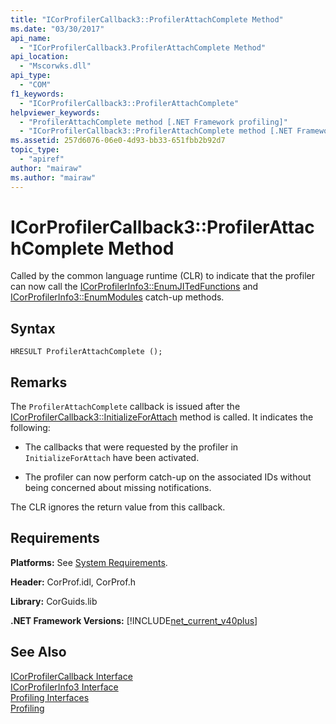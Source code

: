 ```yaml
---
title: "ICorProfilerCallback3::ProfilerAttachComplete Method"
ms.date: "03/30/2017"
api_name: 
  - "ICorProfilerCallback3.ProfilerAttachComplete Method"
api_location: 
  - "Mscorwks.dll"
api_type: 
  - "COM"
f1_keywords: 
  - "ICorProfilerCallback3::ProfilerAttachComplete"
helpviewer_keywords: 
  - "ProfilerAttachComplete method [.NET Framework profiling]"
  - "ICorProfilerCallback3::ProfilerAttachComplete method [.NET Framework profiling]"
ms.assetid: 257d6076-06e0-4d93-bb33-651fbb2b92d7
topic_type: 
  - "apiref"
author: "mairaw"
ms.author: "mairaw"
---
```

# ICorProfilerCallback3::ProfilerAttachComplete Method
Called by the common language runtime (CLR) to indicate that the profiler can now call the [ICorProfilerInfo3::EnumJITedFunctions](../../../../docs/framework/unmanaged-api/profiling/icorprofilerinfo3-enumjitedfunctions-method.md) and [ICorProfilerInfo3::EnumModules](../../../../docs/framework/unmanaged-api/profiling/icorprofilerinfo3-enummodules-method.md) catch-up methods.  
  
## Syntax  
  
```  
HRESULT ProfilerAttachComplete ();  
```  
  
## Remarks  
 The `ProfilerAttachComplete` callback is issued after the [ICorProfilerCallback3::InitializeForAttach](../../../../docs/framework/unmanaged-api/profiling/icorprofilercallback3-initializeforattach-method.md) method is called. It indicates the following:  
  
- The callbacks that were requested by the profiler in `InitializeForAttach` have been activated.  
  
- The profiler can now perform catch-up on the associated IDs without being concerned about missing notifications.  
  
 The CLR ignores the return value from this callback.  
  
## Requirements  
 **Platforms:** See [System Requirements](../../../../docs/framework/get-started/system-requirements.md).  
  
 **Header:** CorProf.idl, CorProf.h  
  
 **Library:** CorGuids.lib  
  
 **.NET Framework Versions:** [!INCLUDE[net_current_v40plus](../../../../includes/net-current-v40plus-md.md)]  
  
## See Also  
 [ICorProfilerCallback Interface](../../../../docs/framework/unmanaged-api/profiling/icorprofilercallback-interface.md)  
 [ICorProfilerInfo3 Interface](../../../../docs/framework/unmanaged-api/profiling/icorprofilerinfo3-interface.md)  
 [Profiling Interfaces](../../../../docs/framework/unmanaged-api/profiling/profiling-interfaces.md)  
 [Profiling](../../../../docs/framework/unmanaged-api/profiling/index.md)
